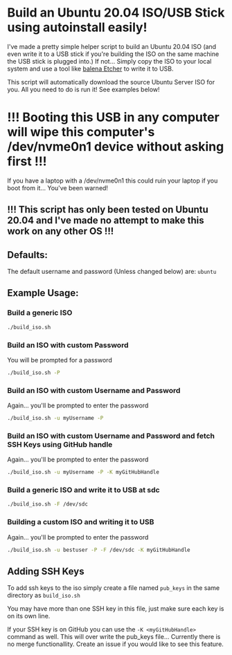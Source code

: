 # Build an Ubuntu 20.04 ISO/USB Stick using autoinstall easily!
I've made a pretty simple helper script to build an Ubuntu 20.04 ISO (and even write it to a USB stick if you're building the ISO on the same machine the USB stick is plugged into.) If not... Simply copy the ISO to your local system and use a tool like [balena Etcher](https://www.balena.io/etcher/) to write it to USB.

This script will automatically download the source Ubuntu Server ISO for you. All you need to do is run it! See examples below!

# !!! Booting this USB in any computer will wipe this computer's /dev/nvme0n1 device without asking first !!!
If you have a laptop with a /dev/nvme0n1 this could ruin your laptop if you boot from it... You've been warned!

## !!! This script has only been tested on Ubuntu 20.04 and I've made no attempt to make this work on any other OS !!!

## Defaults:
The default username and password (Unless changed below) are: `ubuntu`

## Example Usage:
### Build a generic ISO
```bash
./build_iso.sh
```
### Build an ISO with custom Password
You will be prompted for a password
```bash
./build_iso.sh -P
```
### Build an ISO with custom Username and Password
Again... you'll be prompted to enter the password
```bash 
./build_iso.sh -u myUsername -P
```

### Build an ISO with custom Username and Password and fetch SSH Keys using GitHub handle
Again... you'll be prompted to enter the password
```bash 
./build_iso.sh -u myUsername -P -K myGitHubHandle
```

### Build a generic ISO and write it to USB at sdc
```bash 
./build_iso.sh -F /dev/sdc
```

### Building a custom ISO and writing it to USB
Again... you'll be prompted to enter the password
```bash
./build_iso.sh -u bestuser -P -F /dev/sdc -K myGitHubHandle
```

## Adding SSH Keys
To add ssh keys to the iso simply create a file named `pub_keys` in the same directory as `build_iso.sh`

You may have more than one SSH key in this file, just make sure each key is on its own line.

If your SSH key is on GitHub you can use the `-K <myGitHubHandle>` command as well. This will over write the pub_keys file... Currently there is no merge functionallity. Create an issue if you would like to see this feature. 
